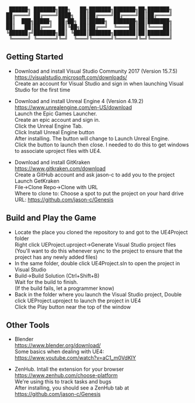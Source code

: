 <pre>
 ██████╗ ███████╗███╗   ██╗███████╗███████╗██╗███████╗
██╔════╝ ██╔════╝████╗  ██║██╔════╝██╔════╝██║██╔════╝
██║  ███╗█████╗  ██╔██╗ ██║█████╗  ███████╗██║███████╗
██║   ██║██╔══╝  ██║╚██╗██║██╔══╝  ╚════██║██║╚════██║
╚██████╔╝███████╗██║ ╚████║███████╗███████║██║███████║
 ╚═════╝ ╚══════╝╚═╝  ╚═══╝╚══════╝╚══════╝╚═╝╚══════╝
</pre>

Getting Started
--------------

* Download and install Visual Studio Community 2017 (Version 15.7.5)  
 https://visualstudio.microsoft.com/downloads/  
 Create an account for Visual Studio and sign in when launching Visual Studio for the first time  

* Download and install Unreal Engine 4 (Version 4.19.2)  
  https://www.unrealengine.com/en-US/download  
  Launch the Epic Games Launcher.  
  Create an epic account and sign in.  
  Click the Unreal Engine Tab.  
  Click Install Unreal Engine button  
  After installing. The button will change to Launch Unreal Engine.  
  Click the button to launch then close. I needed to do this to get windows to associate uproject files with UE4.  

* Download and install GitKraken  
  https://www.gitkraken.com/download  
  Create a GitHub account and ask jason-c to add you to the project  
  Launch GetKraken  
  File->Clone Repo->Clone with URL  
  Where to clone to: Choose a spot to put the project on your hard drive  
  URL: https://github.com/jason-c/Genesis  

Build and Play the Game
--------------------------------------

* Locate the place you cloned the repository to and got to the UE4Project folder  
  Right click UEProject.uproject->Generate Visual Studio project files  
  (You'll want to do this whenever sync to the project to ensure that the project has any newly added files)  
* In the same folder, double click UE4Project.sln to open the project in Visual Studio  
* Build->Build Solution (Ctrl+Shift+B)  
  Wait for the build to finish.  
  (If the build fails, let a programmer know)  
* Back in the folder where you launch the Visual Studio project, Double click UEProject.uproject to launch the project in UE4  
  Click the Play button near the top of the window  

Other Tools
-----------

* Blender  
  https://www.blender.org/download/  
  Some basics when dealing with UE4:  
  https://www.youtube.com/watch?v=aC1_m0VdKIY  

* ZenHub. Intall the extension for your browser  
  https://www.zenhub.com/choose-platform  
  We're using this to track tasks and bugs  
  After installing, you should see a ZenHub tab at https://github.com/jason-c/Genesis  
